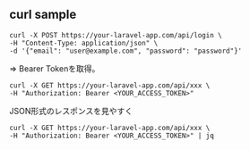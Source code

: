 ## curl sample

```
curl -X POST https://your-laravel-app.com/api/login \
-H "Content-Type: application/json" \
-d '{"email": "user@example.com", "password": "password"}'
```

=> Bearer Tokenを取得。

```
curl -X GET https://your-laravel-app.com/api/xxx \
-H "Authorization: Bearer <YOUR_ACCESS_TOKEN>"
```

JSON形式のレスポンスを見やすく

```
curl -X GET https://your-laravel-app.com/api/xxx \
-H "Authorization: Bearer <YOUR_ACCESS_TOKEN>" | jq
```
